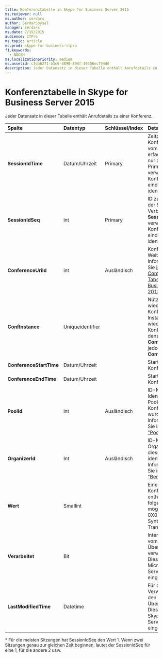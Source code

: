 ```yaml
---
title: Konferenztabelle in Skype for Business Server 2015
ms.reviewer: null
ms.author: serdars
author: SerdarSoysal
manager: serdars
ms.date: 7/15/2015
audience: ITPro
ms.topic: article
ms.prod: skype-for-business-itpro
f1.keywords:
  - NOCSH
ms.localizationpriority: medium
ms.assetid: c3da6271-b3c6-4898-894f-10456ec794d0
description: Jeder Datensatz in dieser Tabelle enthält Anrufdetails zu einer Konferenz.
---
```


# <a name="conferences-table-in-skype-for-business-server-2015"></a>Konferenztabelle in Skype for Business Server 2015
 
Jeder Datensatz in dieser Tabelle enthält Anrufdetails zu einer Konferenz.
  
|**Spalte**|**Datentyp**|**Schlüssel/Index**|**Details**|
|:-----|:-----|:-----|:-----|
|**SessionIdTime** <br/> |Datum/Uhrzeit  <br/> |Primary  <br/> |Zeitpunkt, zu dem die Konferenzanfrage vom KDS-Agent erfasst wurde. Wird nur als Primärschlüssel verwendet, um eine Konferenzinstanz eindeutig zu identifizieren.  <br/> |
|**SessionIdSeq** <br/> |int  <br/> |Primary  <br/> |ID zur Identifikation der Sitzung. Wird in Verbindung mit **SessionIdTime** verwendet, um eine Konferenzinstanz eindeutig zu identifizieren. * <br/> |
|**ConferenceUriId** <br/> |int  <br/> |Ausländisch  <br/> |Konferenz-URI Weitere Informationen finden Sie [in der ConferenceUris-Tabelle in Skype for Business Server 2015](conferenceuris.md). <br/> |
|**ConfInstance** <br/> |Uniqueidentifier  <br/> | <br/> |Nützlich für wiederkehrende Konferenzen; Jede Instanz einer wiederkehrenden Konferenz hat denselben **ConferenceUri**, hat jedoch eine andere **ConfInstance**. <br/> |
|**ConferenceStartTime** <br/> |Datum/Uhrzeit  <br/> | <br/> |Startzeit der Konferenz.  <br/> |
|**ConferenceEndTime** <br/> |Datum/Uhrzeit  <br/> | <br/> |Startzeit der Konferenz.  <br/> |
|**PoolId** <br/> |int  <br/> |Ausländisch  <br/> |ID-Nummer zum Identifizieren des Pools, in dem die Konferenz erfasst wurde. Weitere Informationen finden Sie in der [Tabelle "Pools](pools.md) ". <br/> |
|**OrganizerId** <br/> |Int  <br/> |Ausländisch  <br/> |ID-Nummer, um den Organisator-URI dieser Konferenz zu identifizieren. Weitere Informationen finden Sie in der [Tabelle "Benutzer](users.md) ". <br/> |
|**Wert** <br/> |Smallint  <br/> || Eine Bitmaske, die Konferenzattribute enthält. Die folgenden Werte sind möglich: <br/>  0X01 <br/>  Synthetische <br/>  Transaction <br/> |
|**Verarbeitet** <br/> |Bit  <br/> ||Internes Feld, das vom Überwachungsdienst verwendet wird.  <br/> Dieses Feld wurde in Microsoft Lync Server 2013 eingeführt.  <br/> |
|**LastModifiedTime** <br/> |Datetime  <br/> ||Für die interne Verwendung durch den Überwachungsdienst.  <br/> Dieses Feld wurde in Skype for Business Server 2015 eingeführt.  <br/> |
   
\* Für die meisten Sitzungen hat SessionIdSeq den Wert 1. Wenn zwei Sitzungen genau zur gleichen Zeit beginnen, lautet der SessionIdSeq für eine 1, für die andere 2 usw.
  

